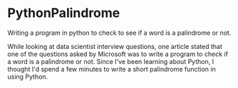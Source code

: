 # PythonPalindrome
Writing a program in python to check to see if a word is a palindrome or not. 


While looking at data scientist interview questions, one article stated that one of the questions asked by Microsoft was to write a program to check if a word is a palindrome or not. Since I've been learning about Python, I thought I'd spend a few minutes to write a short palindrome function in using Python. 
